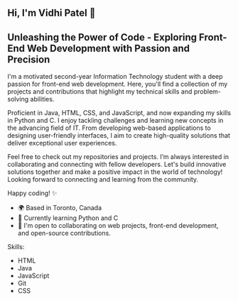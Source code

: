 ## Hi, I'm Vidhi Patel 👋

## Unleashing the Power of Code - Exploring Front-End Web Development with Passion and Precision

I'm a motivated second-year Information Technology student with a deep passion for front-end web development. Here, you'll find a collection of my projects and contributions that highlight my technical skills and problem-solving abilities.

Proficient in Java, HTML, CSS, and JavaScript, and now expanding my skills in Python and C. I enjoy tackling challenges and learning new concepts in the advancing field of IT. From developing web-based applications to designing user-friendly interfaces, I aim to create high-quality solutions that deliver exceptional user experiences.

Feel free to check out my repositories and projects. I’m always interested in collaborating and connecting with fellow developers. Let's build innovative solutions together and make a positive impact in the world of technology! Looking forward to connecting and learning from the community.

Happy coding! ✨

- 🌍 Based in Toronto, Canada
- 🧠 Currently learning Python and C
- 🤝 I'm open to collaborating on web projects, front-end development, and open-source contributions.

Skills:
- HTML
- Java  
- JavaScript  
- Git
- CSS

